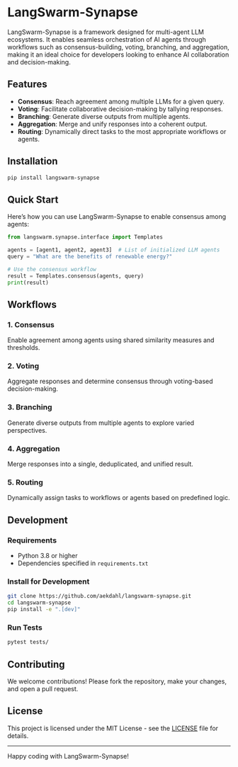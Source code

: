 # LangSwarm-Synapse

LangSwarm-Synapse is a framework designed for multi-agent LLM ecosystems. It enables seamless orchestration of AI agents through workflows such as consensus-building, voting, branching, and aggregation, making it an ideal choice for developers looking to enhance AI collaboration and decision-making.

## Features

- **Consensus**: Reach agreement among multiple LLMs for a given query.
- **Voting**: Facilitate collaborative decision-making by tallying responses.
- **Branching**: Generate diverse outputs from multiple agents.
- **Aggregation**: Merge and unify responses into a coherent output.
- **Routing**: Dynamically direct tasks to the most appropriate workflows or agents.

## Installation

```bash
pip install langswarm-synapse
```

## Quick Start

Here’s how you can use LangSwarm-Synapse to enable consensus among agents:

```python
from langswarm.synapse.interface import Templates

agents = [agent1, agent2, agent3]  # List of initialized LLM agents
query = "What are the benefits of renewable energy?"

# Use the consensus workflow
result = Templates.consensus(agents, query)
print(result)
```

## Workflows

### 1. Consensus
Enable agreement among agents using shared similarity measures and thresholds.

### 2. Voting
Aggregate responses and determine consensus through voting-based decision-making.

### 3. Branching
Generate diverse outputs from multiple agents to explore varied perspectives.

### 4. Aggregation
Merge responses into a single, deduplicated, and unified result.

### 5. Routing
Dynamically assign tasks to workflows or agents based on predefined logic.

## Development

### Requirements
- Python 3.8 or higher
- Dependencies specified in `requirements.txt`

### Install for Development

```bash
git clone https://github.com/aekdahl/langswarm-synapse.git
cd langswarm-synapse
pip install -e ".[dev]"
```

### Run Tests

```bash
pytest tests/
```

## Contributing

We welcome contributions! Please fork the repository, make your changes, and open a pull request.

## License

This project is licensed under the MIT License - see the [LICENSE](LICENSE) file for details.

---

Happy coding with LangSwarm-Synapse!
